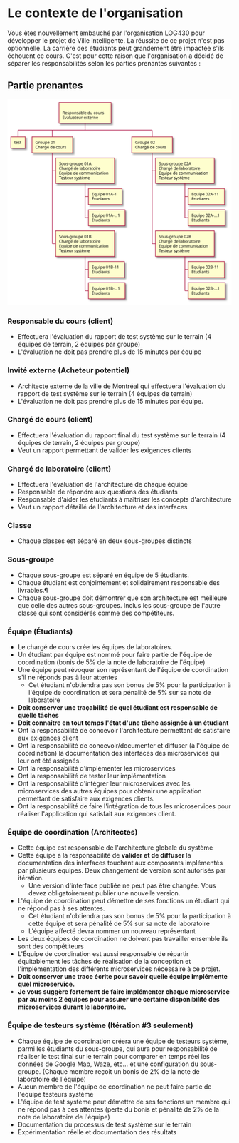 # Le contexte de l'organisation
Vous êtes nouvellement embauché par l'organisation LOG430 pour développer le projet de Ville intelligente.  La réussite de ce projet n'est pas optionnelle. La carrière des étudiants peut grandement être impactée s'ils échouent ce cours. C'est pour cette raison que l'organisation a décidé de séparer les responsabilités selon les parties prenantes suivantes :


## Partie prenantes
![partie prenantes](../architecture/parti-prenantes.svg)

### Responsable du cours (client)
- Effectuera l'évaluation du rapport de test système sur le terrain (4 équipes de terrain, 2 équipes par groupe)
- L'évaluation ne doit pas prendre plus de 15 minutes par équipe

### Invité externe (Acheteur potentiel)
- Architecte externe de la ville de Montréal qui effectuera l'évaluation du rapport de test système sur le terrain (4 équipes de terrain)
- L'évaluation ne doit pas prendre plus de 15 minutes par équipe.

### Chargé de cours (client)
- Effectuera l'évaluation du rapport final du test système sur le terrain (4 équipes de terrain, 2 équipes par groupe)
- Veut un rapport permettant de valider les exigences clients

### Chargé de laboratoire (client)
- Effectuera l'évaluation de l'architecture de chaque équipe
- Responsable de répondre aux questions des étudiants
- Responsable d'aider les étudiants à maîtriser les concepts d'architecture
- Veut un rapport détaillé de l'architecture et des interfaces

### Classe
- Chaque classes est séparé en deux sous-groupes distincts

### Sous-groupe
- Chaque sous-groupe est séparé en équipe de 5 étudiants.
- Chaque étudiant est conjointement et solidairement responsable des livrables.¶
- Chaque sous-groupe doit démontrer que son architecture est meilleure que celle des autres sous-groupes. Inclus les sous-groupe de l'autre classe qui sont considérés comme des compétiteurs.

### Équipe (Étudiants)
- Le chargé de cours crée les équipes de laboratoires.
- Un étudiant par équipe est nommé pour faire partie de l'équipe de coordination (bonis de 5% de la note de laboratoire de l'équipe)
- Une équipe peut révoquer son représentant de l'équipe de coordination s'il ne réponds pas à leur attentes 
  - Cet étudiant n'obtiendra pas son bonus de 5% pour la participation à l'équipe de coordination et sera pénalité de 5% sur sa note de laboratoire
- **Doit conserver une traçabilité de quel étudiant est responsable de quelle tâches**
- **Doit connaître en tout temps l'état d'une tâche assignée à un étudiant**
- Ont la responsabilité de concevoir l'architecture permettant de satisfaire aux exigences client
- Ont la responsabilité de concevoir/documenter et diffuser (à l'équipe de coordination) la documentation des interfaces des microservices qui leur ont été assignés.
- Ont la responsabilité d'implémenter les microservices
- Ont la responsabilité de tester leur implémentation
- Ont la responsabilité d'intégrer leur microservices avec les microservices des autres équipes pour obtenir une application permettant de satisfaire aux exigences clients.
- Ont la responsabilité de faire l'intégration de tous les microservices pour réaliser l'application qui satisfait aux exigences client.

### Équipe de coordination (Architectes)
- Cette équipe est responsable de l'architecture globale du système
- Cette équipe a la responsabilité de **valider et de diffuser** la documentation des interfaces touchant aux composants implémentés par plusieurs équipes. Deux changement de version sont autorisés par itération.
  - Une version d'interface publiée ne peut pas être changée. Vous devez obligatoirement publier une nouvelle version.
- L'équipe de coordination peut démettre de ses fonctions un étudiant qui ne répond pas à ses attentes. 
  - Cet étudiant n'obtiendra pas son bonus de 5% pour la participation à cette équipe et sera pénalité de 5% sur sa note de laboratoire
  - L'équipe affecté devra nommer un nouveau représentant
- Les deux équipes de coordination ne doivent pas travailler ensemble ils sont des compétiteurs
- L'Équipe de coordination est aussi responsable de répartir équitablement les tâches de réalisation de la conception et l'implémentation des différents microservices nécessaire à ce projet.
- **Doit conserver une trace écrite pour savoir quelle équipe implémente quel microservice.**
- **Je vous suggère fortement de faire implémenter chaque microservice par au moins 2 équipes pour assurer une certaine disponibilité des microservices durant le laboratoire.**  


### Équipe de testeurs système (Itération #3 seulement)
- Chaque équipe de coordination créera une équipe de testeurs système, parmi les étudiants du sous-groupe, qui aura pour responsabilité de réaliser le test final sur le terrain pour comparer en temps réel les données de Google Map, Waze, etc... et une configuration du sous-groupe. (Chaque membre reçoit un bonis de 2% de la note de laboratoire de l'équipe)
- Aucun membre de l'équipe de coordination ne peut faire partie de l'équipe testeurs système
- L'équipe de test système peut démettre de ses fonctions un membre qui ne répond pas à ces attentes (perte du bonis et pénalité de 2% de la note de laboratoire de l'équipe)
 - Documentation du processus de test système sur le terrain
 - Expérimentation réelle et documentation des résultats
